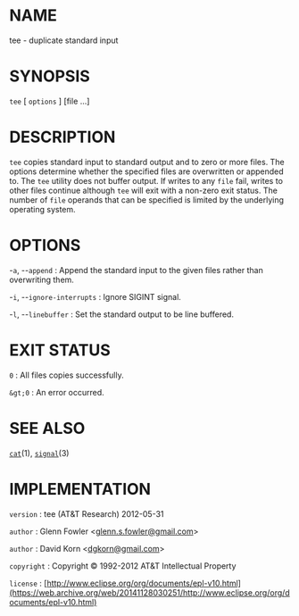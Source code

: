 # NAME

tee - duplicate standard input

# SYNOPSIS

`tee` \[ `options` \] \[file ...\]

# DESCRIPTION

`tee` copies standard input to standard output and to zero or more
files. The options determine whether the specified files are overwritten
or appended to. The `tee` utility does not buffer output. If writes to
any `file` fail, writes to other files continue although `tee` will
exit with a non-zero exit status.
The number of `file` operands that can be specified is limited by the
underlying operating system.

# OPTIONS

-`a`, --`append`
:   Append the standard input to the given files rather than
    overwriting them.

-`i`, --`ignore-interrupts`
:   Ignore SIGINT signal.

-`l`, --`linebuffer`
:   Set the standard output to be line buffered.

# EXIT STATUS

`0`
: All files copies successfully.

`&gt;0`
:   An error occurred.

# SEE ALSO

[`cat`](/web/20141128030251/http://www2.research.att.com/~astopen/man/man1/cat.html)(1),
[`signal`](/web/20141128030251/http://www2.research.att.com/~astopen/man/man3/signal.html)(3)

# IMPLEMENTATION

`version`
:   tee (AT&T Research) 2012-05-31

`author`
:   Glenn Fowler
    &lt;[glenn.s.fowler@gmail.com](https://web.archive.org/web/20141128030251/mailto:glenn.s.fowler@gmail.com)&gt;

`author`
:   David Korn
    &lt;[dgkorn@gmail.com](https://web.archive.org/web/20141128030251/mailto:dgkorn@gmail.com)&gt;

`copyright`
:   Copyright © 1992-2012 AT&T Intellectual Property

`license`
:   [http://www.eclipse.org/org/documents/epl-v10.html](https://web.archive.org/web/20141128030251/http://www.eclipse.org/org/documents/epl-v10.html)


